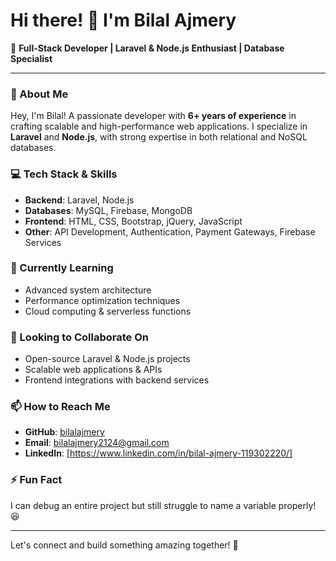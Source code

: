 # Hi there! 👋 I'm Bilal Ajmery

🚀 **Full-Stack Developer | Laravel & Node.js Enthusiast | Database Specialist**

---

### 👀 About Me
Hey, I'm Bilal! A passionate developer with **6+ years of experience** in crafting scalable and high-performance web applications. I specialize in **Laravel** and **Node.js**, with strong expertise in both relational and NoSQL databases. 

### 💻 Tech Stack & Skills
- **Backend**: Laravel, Node.js
- **Databases**: MySQL, Firebase, MongoDB
- **Frontend**: HTML, CSS, Bootstrap, jQuery, JavaScript
- **Other**: API Development, Authentication, Payment Gateways, Firebase Services

### 🌱 Currently Learning
- Advanced system architecture
- Performance optimization techniques
- Cloud computing & serverless functions

### 💞 Looking to Collaborate On
- Open-source Laravel & Node.js projects
- Scalable web applications & APIs
- Frontend integrations with backend services

### 📫 How to Reach Me
- **GitHub**: [bilalajmery](https://github.com/bilalajmery)
- **Email**: bilalajmery2124@gmail.com
- **LinkedIn**: [https://www.linkedin.com/in/bilal-ajmery-119302220/]

### ⚡ Fun Fact
I can debug an entire project but still struggle to name a variable properly! 😆

---
Let's connect and build something amazing together! 🚀
